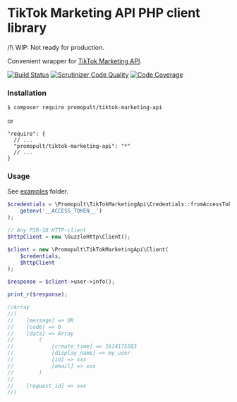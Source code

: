 # TikTok Marketing API PHP client library

/!\ WIP: Not ready for production.

Convenient wrapper for [TikTok Marketing API](https://ads.tiktok.com/marketing_api/docs).


[![Build Status](https://travis-ci.org/promopult/tiktok-marketing-api.svg?branch=master)](https://travis-ci.org/promopult/tiktok-marketing-api)
[![Scrutinizer Code Quality](https://scrutinizer-ci.com/g/promopult/tiktok-marketing-api/badges/quality-score.png?b=master)](https://scrutinizer-ci.com/g/promopult/tiktok-marketing-api/?branch=master)
[![Code Coverage](https://scrutinizer-ci.com/g/promopult/tiktok-marketing-api/badges/coverage.png?b=master)](https://scrutinizer-ci.com/g/promopult/tiktok-marketing-api/?branch=master)

### Installation

```bash
$ composer require promopult/tiktok-marketing-api
```
or
```
"require": {
  // ...
  "promopult/tiktok-marketing-api": "*"
  // ...
}
```

### Usage
See [examples](/examples) folder.

```php
$credentials = \Promopult\TikTokMarketingApi\Credentials::fromAccessToken(
    getenv('__ACCESS_TOKEN__')
);

// Any PSR-18 HTTP-client
$httpClient = new \GuzzleHttp\Client();

$client = new \Promopult\TikTokMarketingApi\Client(
    $credentials,
    $httpClient
);

$response = $client->user->info();

print_r($response);

//Array
//(
//    [message] => OK
//    [code] => 0
//    [data] => Array
//        (
//            [create_time] => 1614175583
//            [display_name] => my_user
//            [id] => xxx
//            [email] => xxx
//        )
//
//    [request_id] => xxx
//)

```
